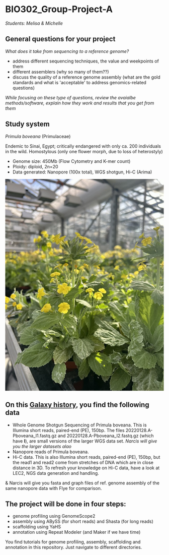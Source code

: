 # BIO302_Group-Project-A

*Students: Melisa & Michelle*

## General questions for your project
*What does it take from sequencing to a reference genome?* 
- address different sequencing techniques, the value and weekpoints of them 
- different assemblers (why so many of them??)
- discuss the quality of a reference genome assembly (what are the gold standards and what is 'acceptable' to address genomics-related questions)

*While focusing on these type of questions, review the avaialbe methods/software, explain how they work and results that you get from them* 

## Study system
*Primula boveana* (Primulaceae)

Endemic to Sinai, Egypt; critically endangered with only ca. 200 individuals in the wild. Homostylous (only one flower morph, due to loss of heterostyly)

- Genome size: 450Mb (Flow Cytometry and K-mer count)
- Ploidy: diploid, 2n=20
- Data generated: Nanopore (100x total), WGS shotgun, Hi-C (Arima) 

![Primula boveana][Pboveana_UZH_greenhouse_NY]

[Pboveana_UZH_greenhouse_NY]: ./Pboveana_UZH_greenhouse_NY.jpg


## On this [Galaxy history](https://usegalaxy.eu/u/naryou/h/bio302genome-assembly-a), you find the following data

- Whole  Genome Shotgun Sequencing of Primula boveana. This is Illumina short reads, paired-end (PE), 150bp. The files 20220128.A-Pboveana_I1.fastq.gz and 20220128.A-Pboveana_I2.fastq.gz (which have **I**), are small versions of the larger WGS data set. *Narcis will give you the larger datasets alao*
- Nanopore reads of Primula boveana.
- Hi-C data. This is also Illumina short reads, paired-end (PE), 150bp, but the read1 and read2 come from stretches of DNA which are in close distance in 3D. 
To refresh your knowledge on Hi-C data, have a look at LEC2, NGS data generation and handling.

& Narcis will give you fasta and graph files of ref. genome assembly of the same nanopore data with Flye for comparison.

## The project will be done in four steps:
- genome profiling using GenomeScope2
- assembly using ABySS (for short reads) and Shasta (for long reads)
- scaffolding using YaHS
- annotation using Repeat Modeler (and Maker if we have time)

You find tutorials for genome profiling, assembly, scaffolding and annotation in this repository. Just navigate to different directories.


